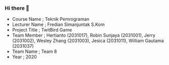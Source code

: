 ### Hi there 👋
- Course Name ; Teknik Pemrograman
- Lecturer Name ; Fredian Simanjuntak S.Kom
- Project Title ; TwitBird Game
- Team Member ; Hertianto (2031017), Robin Sunjaya (2031001), Jerry (2031002), Wesley Zhang (2031003), Jesica (2031011), William Gautama (2031037)
- Team Name ; Team 8
- Year ; 2020
<!--
**hertianto/Hertianto** is a ✨ _special_ ✨ repository because its `README.md` (this file) appears on your GitHub profile.

Here are some ideas to get you started:

- 🔭 I’m currently working on ...
- 🌱 I’m currently learning ...
- 👯 I’m looking to collaborate on ...
- 🤔 I’m looking for help with ...
- 💬 Ask me about ...
- 📫 How to reach me: ...
- 😄 Pronouns: ...
- ⚡ Fun fact: ...
-->
